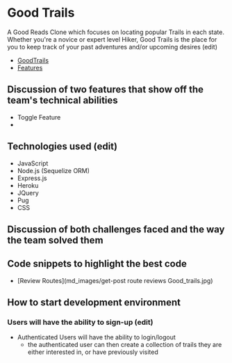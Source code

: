 
# Good Trails
A Good Reads Clone which focuses on locating popular Trails in each state. Whether you're a novice or expert level Hiker, Good Trails is the place for you to keep track of your past adventures and/or upcoming desires (edit)
  * [GoodTrails](https://good-trails.herokuapp.com/)
  * [Features](https://github.com/Run5/GoodTrails/wiki/Features)
## Discussion of two features that show off the team's technical abilities
  * Toggle Feature
   *
## Technologies used  (edit)
 * JavaScript
 * Node.js (Sequelize ORM)
 * Express.js
 * Heroku
 * JQuery
 * Pug
 * CSS


 ## Discussion of both challenges faced and the way the team solved them
 ## Code snippets to highlight the best code
   * [Review Routes](md_images/get-post route reviews Good_trails.jpg)
 ## How to start development environment




 ### Users will have the ability to sign-up (edit)
 * Authenticated Users will have the ability to login/logout
   * the authenticated user can then create a collection of trails they are either interested in, or have previously visited
